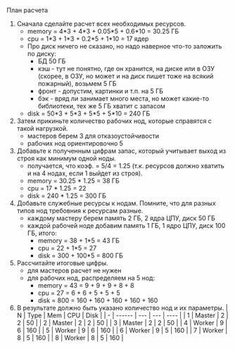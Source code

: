 План расчета

1. Сначала сделайте расчет всех необходимых ресурсов.  
    - memory = 4\*3 + 4\*3 + 0.05\*5 + 0.6\*10 = 30.25 ГБ  
    - cpu = 1\*3 + 1\*3 + 0.2\*5 + 1\*10 = 17 ядер  
    - Про диск ничего не сказано, но надо наверное что-то заложить по диску:
        - БД 50 ГБ
        - кэш - тут не понятно, где он хранится, на диске или в ОЗУ (скорее, в ОЗУ, но может и на диск пишет тоже на всякий пожарный), возьмем 5 ГБ
        - фронт - допустим, картинки и т.п. на 5 ГБ
        - бэк - вряд ли занимает много места, но может какие-то библиотеки, тех же 5 ГБ хватит с запасом
    - disk = 50\*3 + 5\*3 + 5\*5 + 5\*10 = 240 ГБ
1. Затем прикиньте количество рабочих нод, которые справятся с такой нагрузкой.
    - мастеров берем 3 для отказоустойчивости
    - рабочих нод ориентировочно 5
1. Добавьте к полученным цифрам запас, который учитывает выход из строя как минимум одной ноды.
    - получается, что коэф. = 5/4 = 1.25 (т.к. ресурсов должно хватить и на 4 нодах, если 1 выйдет из строя).
    - memory = 30.25 \* 1.25 = 38 ГБ
    - cpu = 17 \* 1.25 = 22
    - disk = 240 \* 1.25 = 300 ГБ
1. Добавьте служебные ресурсы к нодам. Помните, что для разных типов нод требовния к ресурсам разные.
    - каждому мастеру берем память 2 ГБ, 2 ядра ЦПУ, диск 50 ГБ
    - каждой рабочей ноде добавим память 1 ГБ, 1 ядро ЦПУ, диск 100 ГБ, итого:
        - memory = 38 + 1\*5 = 43 ГБ
        - cpu = 22 + 1\*5 = 27
        - disk = 300 + 100\*5 = 800 ГБ
1. Рассчитайте итоговые цифры.
    - для мастеров расчет не нужен
    - для рабочих нод, распределяем на 5 нод:
        - memory = 43 = 9 + 9 + 9 + 8 + 8
        - cpu = 27 = 6 + 6 + 5 + 5 + 5
        - disk = 800 = 160 + 160 + 160 + 160 + 160
1. В результате должно быть указано количество нод и их параметры.
    | N | Type   | Mem | CPU | Disk |
    | - | ------ | --- | --- | ---- |
    | 1 | Master | 2   | 2   | 50   |
    | 2 | Master | 2   | 2   | 50   |
    | 3 | Master | 2   | 2   | 50   |
    | 4 | Worker | 9   | 6   | 160  |
    | 5 | Worker | 9   | 6   | 160  |
    | 6 | Worker | 9   | 5   | 160  |
    | 7 | Worker | 8   | 5   | 160  |
    | 8 | Worker | 8   | 5   | 160  |